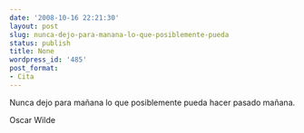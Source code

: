 ```yaml
---
date: '2008-10-16 22:21:30'
layout: post
slug: nunca-dejo-para-manana-lo-que-posiblemente-pueda
status: publish
title: None
wordpress_id: '485'
post_format:
- Cita
---
```


Nunca dejo para mañana lo que posiblemente pueda hacer pasado mañana.

Oscar Wilde
